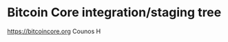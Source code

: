 Bitcoin Core integration/staging tree
=====================================

https://bitcoincore.org
Counos H
